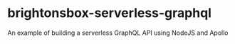 # brightonsbox-serverless-graphql
An example of building a serverless GraphQL API using NodeJS and Apollo
